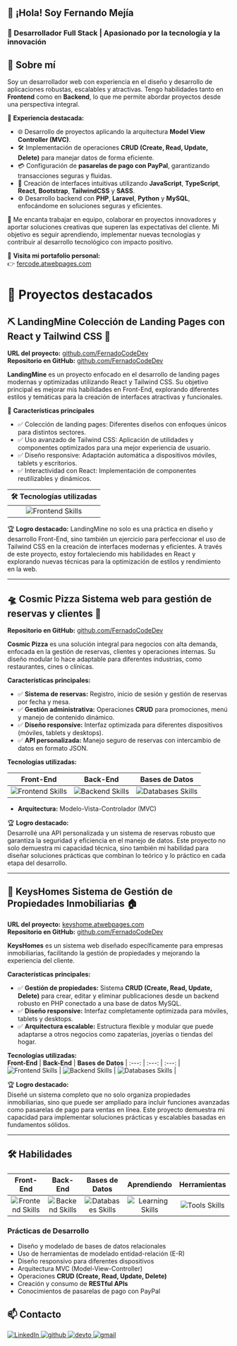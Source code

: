 ##  👋 ¡Hola! Soy **Fernando Mejía**  
### 🌟 Desarrollador Full Stack | Apasionado por la tecnología y la innovación  

## 🌟 Sobre mí  

Soy un desarrollador web con experiencia en el diseño y desarrollo de aplicaciones robustas, escalables y atractivas. Tengo habilidades tanto en **Frontend** como en **Backend**, lo que me permite abordar proyectos desde una perspectiva integral.  

📌 **Experiencia destacada:**  
- 🌐 Desarrollo de proyectos aplicando la arquitectura **Model View Controller (MVC)**.  
- 🛠️ Implementación de operaciones **CRUD (Create, Read, Update, Delete)** para manejar datos de forma eficiente.  
- 💳 Configuración de **pasarelas de pago con PayPal**, garantizando transacciones seguras y fluidas.  
- 🎨 Creación de interfaces intuitivas utilizando **JavaScript**, **TypeScript**, **React**, **Bootstrap**, **TailwindCSS** y **SASS**.  
- ⚙️ Desarrollo backend con **PHP**, **Laravel**, **Python** y **MySQL**, enfocándome en soluciones seguras y eficientes.  

🤝 Me encanta trabajar en equipo, colaborar en proyectos innovadores y aportar soluciones creativas que superen las expectativas del cliente. Mi objetivo es seguir aprendiendo, implementar nuevas tecnologías y contribuir al desarrollo tecnológico con impacto positivo.  

🔗 **Visita mi portafolio personal:**  
👉 [fercode.atwebpages.com](http://fercode.atwebpages.com)  

# 🚀 Proyectos destacados  

## ⛏ **LandingMine** Colección de Landing Pages con React y Tailwind CSS 🎨
**URL del proyecto:** [github.com/FernadoCodeDev](https://landingmine.netlify.app/)  
**Repositorio en GitHub:** [github.com/FernadoCodeDev](https://github.com/FernadoCodeDev/LandingMine)  

**LandingMine** es un proyecto enfocado en el desarrollo de landing pages modernas y optimizadas utilizando React y Tailwind CSS. Su objetivo principal es mejorar mis habilidades en Front-End, explorando diferentes estilos y temáticas para la creación de interfaces atractivas y funcionales.

🌟 **Características principales**
- ✅ Colección de landing pages: Diferentes diseños con enfoques únicos para distintos sectores.
- ✅ Uso avanzado de Tailwind CSS: Aplicación de utilidades y componentes optimizados para una mejor experiencia de usuario.
- ✅ Diseño responsive: Adaptación automática a dispositivos móviles, tablets y escritorios.
- ✅ Interactividad con React: Implementación de componentes reutilizables y dinámicos.


🛠️ **Tecnologías utilizadas** |  
:---: | 
<img src="https://skillicons.dev/icons?i=js,react,tailwind" alt="Frontend Skills" /> |

🏆 **Logro destacado:**
LandingMine no solo es una práctica en diseño y desarrollo Front-End, sino también un ejercicio para perfeccionar el uso de Tailwind CSS en la creación de interfaces modernas y eficientes. A través de este proyecto, estoy fortaleciendo mis habilidades en React y explorando nuevas técnicas para la optimización de estilos y rendimiento en la web.

---

## 🛸 **Cosmic Pizza** Sistema web para gestión de reservas y clientes 🍕  
**Repositorio en GitHub:** [github.com/FernadoCodeDev](https://github.com/FernadoCodeDev)  

**Cosmic Pizza** es una solución integral para negocios con alta demanda, enfocada en la gestión de reservas, clientes y operaciones internas. Su diseño modular lo hace adaptable para diferentes industrias, como restaurantes, cines o clínicas.  

**Características principales:**  
- ✅ **Sistema de reservas:** Registro, inicio de sesión y gestión de reservas por fecha y mesa.  
- ✅ **Gestión administrativa:** Operaciones **CRUD** para promociones, menú y manejo de contenido dinámico.  
- ✅ **Diseño responsive:** Interfaz optimizada para diferentes dispositivos (móviles, tablets y desktops).  
- ✅ **API personalizada:** Manejo seguro de reservas con intercambio de datos en formato JSON.  

**Tecnologías utilizadas:**  

**Front-End** | **Back-End** | **Bases de Datos** | 
:---: | :---: | :---: |
<img src="https://skillicons.dev/icons?i=html,css,sass,js" alt="Frontend Skills" /> | <img src="https://skillicons.dev/icons?i=php" alt="Backend Skills" /> | <img src="https://skillicons.dev/icons?i=mysql" alt="Databases Skills" /> |

- **Arquitectura:** Modelo-Vista-Controlador (MVC)  

🏆 **Logro destacado:**  
Desarrollé una API personalizada y un sistema de reservas robusto que garantiza la seguridad y eficiencia en el manejo de datos. Este proyecto no solo demuestra mi capacidad técnica, sino también mi habilidad para diseñar soluciones prácticas que combinan lo teórico y lo práctico en cada etapa del desarrollo.  

---

## 🔑 **KeysHomes** Sistema de Gestión de Propiedades Inmobiliarias 🏠  
**URL del proyecto:** [keyshome.atwebpages.com](http://keyshome.atwebpages.com)  
**Repositorio en GitHub:** [github.com/FernadoCodeDev](https://github.com/FernadoCodeDev)  

**KeysHomes** es un sistema web diseñado específicamente para empresas inmobiliarias, facilitando la gestión de propiedades y mejorando la experiencia del cliente.  

**Características principales:**  
- ✅ **Gestión de propiedades:** Sistema **CRUD (Create, Read, Update, Delete)** para crear, editar y eliminar publicaciones desde un backend robusto en PHP conectado a una base de datos MySQL.  
- ✅ **Diseño responsive:** Interfaz completamente optimizada para móviles, tablets y desktops.  
- ✅ **Arquitectura escalable:** Estructura flexible y modular que puede adaptarse a otros negocios como zapaterías, joyerías o tiendas del hogar.  

**Tecnologías utilizadas:**  
**Front-End** | **Back-End** | **Bases de Datos** | 
:---: | :---: | :---: |
<img src="https://skillicons.dev/icons?i=html,css,sass,js" alt="Frontend Skills" /> | <img src="https://skillicons.dev/icons?i=php" alt="Backend Skills" /> | <img src="https://skillicons.dev/icons?i=mysql" alt="Databases Skills" /> |

🏆 **Logro destacado:**  
Diseñé un sistema completo que no solo organiza propiedades inmobiliarias, sino que puede ser ampliado para incluir funciones avanzadas como pasarelas de pago para ventas en línea. Este proyecto demuestra mi capacidad para implementar soluciones prácticas y escalables basadas en fundamentos sólidos.  

---

## 🛠️ Habilidades  

### 
**Front-End** | **Back-End** | **Bases de Datos** | **Aprendiendo** | **Herramientas** 
:---: | :---: | :---: | :---: | :---: 
<img src="https://skillicons.dev/icons?i=html,css,sass,tailwind,js,typescript,react,jquery,bootstrap,redux" alt="Frontend Skills" /> | <img src="https://skillicons.dev/icons?i=php,laravel,python,nodejs" alt="Backend Skills" /> | <img src="https://skillicons.dev/icons?i=mysql,sqlite,postgresql" alt="Databases Skills" /> | <img src="https://skillicons.dev/icons?i=django,nextjs" alt="Learning Skills" /> | <img src="https://skillicons.dev/icons?i=git,github,npm,gulp,postman,docker,figma" alt="Tools Skills" /> 

### **Prácticas de Desarrollo**  
- Diseño y modelado de bases de datos relacionales  
- Uso de herramientas de modelado entidad-relación (E-R)  
- Diseño responsivo para diferentes dispositivos  
- Arquitectura MVC (Model-View-Controller)  
- Operaciones **CRUD (Create, Read, Update, Delete)**  
- Creación y consumo de **RESTful APIs**  
- Conocimientos de pasarelas de pago con PayPal

## 📫 Contacto 
<a href="https://www.linkedin.com/in/fernando-mejía/" target="_blank">
    <img src="https://skillicons.dev/icons?i=linkedin" alt="LinkedIn" />
</a>
<a href="https://github.com/FernadoCodeDev" target="_blank">
    <img src="https://skillicons.dev/icons?i=github" alt="github" />
</a>
<a href="https://fercode.atwebpages.com" target="_blank">
    <img src="https://skillicons.dev/icons?i=devto" alt="devto" />
</a>
<a href="mailto:fernadocode@gmail.com" target="_blank">
    <img src="https://skillicons.dev/icons?i=gmail" alt="gmail" />
</a>

